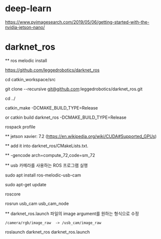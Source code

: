 # deep-learn
https://www.pyimagesearch.com/2019/05/06/getting-started-with-the-nvidia-jetson-nano/


# darknet_ros

** ros melodic install

https://github.com/leggedrobotics/darknet_ros

cd catkin_workspace/src

git clone --recursive git@github.com:leggedrobotics/darknet_ros.git

cd ../

catkin_make -DCMAKE_BUILD_TYPE=Release  

or catkin build darknet_ros -DCMAKE_BUILD_TYPE=Release

rospack profile


** jetson xavier: 7.2  (https://en.wikipedia.org/wiki/CUDA#Supported_GPUs)

** add it into darknet_ros/CMakeLists.txt. 

** -gencode arch=compute_72,code=sm_72

** usb 카메라를 사용하는 ROS 프로그램 실행

sudo apt install ros-melodic-usb-cam

sudo apt-get update

roscore

rosrun usb_cam usb_cam_node

** darknet_ros.launch 파일의 image argument를 원하는 형식으로 수정

    /camera/rgb/image_raw  -> /usb_cam/image_raw

roslaunch darknet_ros darknet_ros.launch

